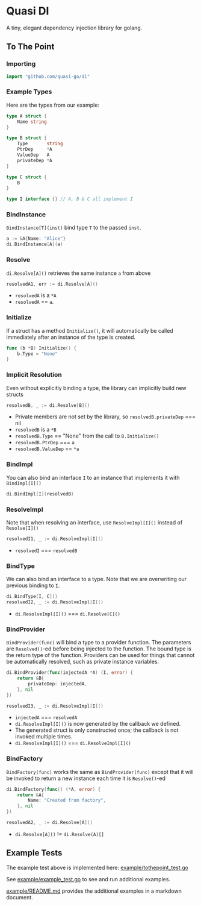 
# Quasi DI

A tiny, elegant dependency injection library for golang.

## To The Point

### Importing

```go
import "github.com/quasi-go/di"
```

### Example Types

Here are the types from our example:

```go
type A struct {
	Name string
}

type B struct {
	Type       string
	PtrDep     *A
	ValueDep   A
	privateDep *A
}

type C struct {
	B
}

type I interface {} // A, B & C all implement I
```

### BindInstance

`BindInstance[T](inst)` bind type `T` to the passed `inst`.

```go
a := &A{Name: "Alice"}
di.BindInstance[A](a)
```

### Resolve

`di.Resolve[A]()` retrieves the same instance `a` from above

```go
resolvedA1, err := di.Resolve[A]()
```

- `resolvedA` is a `*A`
- `resolvedA` == `a`.

### Initialize

If a struct has a method `Initialize()`, it will automatically be called immediately after
an instance of the type is created.

```go
func (b *B) Initialize() {
	b.Type = "None"
}
```

### Implicit Resolution

Even without explicitly binding a type, the library can implicitly build new structs

```go
resolvedB, _ := di.Resolve[B]()
```

- Private members are not set by the library, so `resolvedB.privateDep` === nil
- `resolvedB` is a `*B`
- `resolvedB.Type` == "None" from the call to `B.Initialize()`
- `resolvedB.PtrDep` === `a`
- `resolvedB.ValueDep` == `*a`

### BindImpl

You can also bind an interface `I` to an instance that implements it with `BindImpl[I]()`

```go
di.BindImpl[I](resolvedB)
```

### ResolveImpl

Note that when resolving an interface, use `ResolveImpl[I]()` instead of `Resolve[I]()`

```go
resolvedI1, _ := di.ResolveImpl[I]()
```
- `resolvedI` === `resolvedB`

### BindType

We can also bind an interface to a type. Note that we are overwriting our previous binding to `I`.

```go
di.BindType[I, C]()
resolvedI2, _ := di.ResolveImpl[I]()
```

- `di.ResolveImpl[I]()` === `di.Resolve[C]()`

### BindProvider

`BindProvider(func)` will bind a type to a provider function. The parameters  are `Resolved()`-ed
before being injected to the function. The bound type is the return type of the function.
Providers can be used for things that cannot be automatically resolved, such as private
instance variables.

```go
di.BindProvider(func(injectedA *A) (I, error) {
    return &B{
        privateDep: injectedA,
    }, nil
})

resolvedI3, _ := di.ResolveImpl[I]()
```

- `injectedA` === `resolvedA`
- `di.ResolveImpl[I]()` is now generated by the callback we defined.
- The generated struct is only constructed once; the callback is not invoked multiple times.
- `di.ResolveImpl[I]()` === `di.ResolveImpl[I]()`

### BindFactory

`BindFactory(func)` works the same as `BindProvider(func)` except that it will be invoked
to return a new instance each time it is `Resolve()`-ed

```go
di.BindFactory(func() (*A, error) {
    return &A{
        Name: "Created from factory",
    }, nil
})

resolvedA2, _ := di.Resolve[A]()
```

- `di.Resolve[A]()` != `di.Resolve(A)[]`

## Example Tests

The example test above is implemented here: [example/tothepoint_test.go](example/tothepoint_test.go)

See [example/example_test.go](example/example_test.go) to see and run additional examples.

[example/README.md](example/EXAMPLES.md) provides the additional examples in a markdown document.

